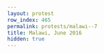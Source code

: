 ```yaml
---
layout: protest
row_index: 465
permalink: protests/malawi--7
title: Malawi, June 2016
hidden: true
---
```

